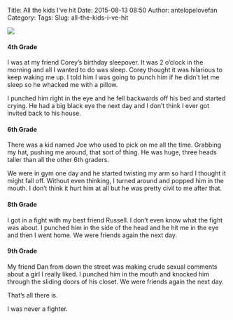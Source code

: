 Title: All the kids I've hit
Date: 2015-08-13 08:50
Author: antelopelovefan
Category: 
Tags: 
Slug: all-the-kids-i-ve-hit

<img src="https://cdn-images-2.medium.com/max/800/1*iNsUppC4wGL8sW76DoINaQ.jpeg"  />

#### 4th Grade

I was at my friend Corey’s birthday sleepover. It was 2 o’clock in the morning and all I wanted to do was sleep. Corey thought it was hilarious to keep waking me up. I told him I was going to punch him if he didn’t let me sleep so he whacked me with a pillow.

I punched him right in the eye and he fell backwards off his bed and started crying. He had a big black eye the next day and I don’t think I ever got invited back to his house.

#### 6th Grade

There was a kid named Joe who used to pick on me all the time. Grabbing my hat, pushing me around, that sort of thing. He was huge, three heads taller than all the other 6th graders.

We were in gym one day and he started twisting my arm so hard I thought it might fall off. Without even thinking, I turned around and popped him in the mouth. I don’t think it hurt him at all but he was pretty civil to me after that.

#### 8th Grade

I got in a fight with my best friend Russell. I don’t even know what the fight was about. I punched him in the side of the head and he hit me in the eye and then I went home. We were friends again the next day.

#### 9th Grade

My friend Dan from down the street was making crude sexual comments about a girl I really liked. I punched him in the mouth and knocked him through the sliding doors of his closet. We were friends again the next day.

That’s all there is.

I was never a fighter.

